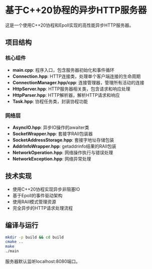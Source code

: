 # 基于C++20协程的异步HTTP服务器

这是一个使用C++20协程和Epoll实现的高性能异步HTTP服务器。

## 项目结构

### 核心组件
- **main.cpp**: 程序入口，包含服务器初始化和事件循环
- **Connection.hpp**: HTTP连接类，处理单个客户端连接的生命周期
- **ConnectionManager.hpp/cpp**: 连接管理器，管理所有活动的连接
- **HttpServer.hpp**: HTTP服务器相关类，包含请求和响应处理
- **HttpParser.hpp**: HTTP解析器，解析HTTP请求和响应
- **Task.hpp**: 协程任务类，封装协程功能

### 网络层
- **AsyncIO.hpp**: 异步IO操作的awaiter类
- **SocketWrapper.hpp**: 套接字RAII包装器
- **SocketAddressStorage.hpp**: 套接字地址存储包装
- **AddrInfoWrapper.hpp**: getaddrinfo结果的RAII包装
- **NetworkOperation.hpp**: 网络操作执行与错误处理
- **NetworkException.hpp**: 网络异常处理

## 技术实现
- 使用C++20协程实现异步非阻塞IO
- 基于Epoll的事件驱动架构
- 使用RAII模式管理资源
- 完全异步的HTTP请求处理流程

## 编译与运行
```bash
mkdir -p build && cd build
cmake ..
make
./main
```

服务器默认监听localhost:8080端口。
